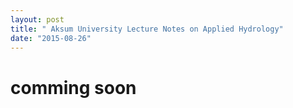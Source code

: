 ```yaml
---
layout: post
title: " Aksum University Lecture Notes on Applied Hydrology"
date: "2015-08-26"
---
```

# comming soon
